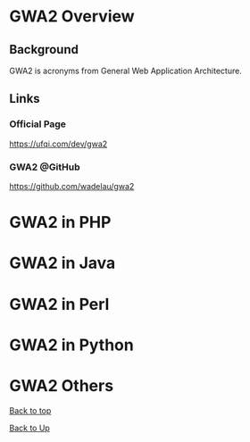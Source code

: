 
# GWA2 Overview

## Background

GWA2 is acronyms from General Web Application Architecture.
 

## Links

### Official Page
https://ufqi.com/dev/gwa2

### GWA2 @GitHub
https://github.com/wadelau/gwa2



# GWA2 in PHP


# GWA2 in Java

# GWA2 in Perl

# GWA2 in Python

# GWA2 Others


[Back to top](index)

[Back to Up](../index)

<!--stackedit_data:
eyJoaXN0b3J5IjpbMTg5NjE2NjkxM119
-->